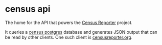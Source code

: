 census api
==========

The home for the API that powers the [Census Reporter](http://censusreporter.org/) project.

It queries a [census postgres](https://github.com/censusreporter/census-postgres) database and
generates JSON output that can be read by other clients. One such client is
[censusreporter.org](https://github.com/censusreporter/censusreporter).
